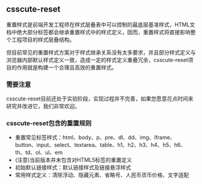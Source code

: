 ## csscute-reset

重置样式是前端开发工程师在样式层叠表中可以控制的最底层基准样式，HTML文档中绝大部分标签都会继承重置样式中的样式定义，因而，重置样式将直接影响整个工程项目的样式层叠结构。

但目前常见的重置样式方案对于样式继承关系没有太多要求，并且部分样式定义与浏览器内部默认样式定义一致，造成一定的样式定义重叠冗余，csscute-reset项目的作用就是构建一个合理且高效的重置样式。

### 需要注意

csscute-reset目前还处于实验阶段，实现过程并不完善，如果您愿意花点时间来研究并改进它，我们非常欢迎。

### csscute-reset包含的重置规则

- 重置常见标签样式：html、body、p、pre、dl、dd、img、iframe、button、input、select、textarea、table、h1、h2、h3、h4、h5、h6、th、td、ol、ul、em
- (注意)当前版本并未包含对HTML5标签的重置定义
- 初始默认链接样式：默认链接样式及链接悬浮样式
- 常用样式定义：清除浮动、隐藏元素、省略号、人民币货币价格、文字适配
